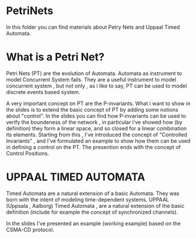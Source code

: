 # PetriNets
In this folder you can find materials about Petry Nets and Uppaal Timed Automata.

# What is a Petri Net?
Petri Nets (PT) are the evolution of Automata. Automata as instrument to model Concurrent System fails.
They are a useful instrument to model concurrent system , but not only , as i like to say,
PT can be used to model discrete events based system.

A very important concept on PT are the P-invariants. What i want to show in the slides is to extend the basic concept of PT by adding some notions about "control". 
In the slides you can find how P-invariants can be used to verify the boundeness of the network , in particular i've showed how (by definition) they form a linear space, and so closed for a linear combination its elements.
Starting from this , I've introduced the concept of "Controlled Invariants" , and I've formulated an example to show how them can be used in defining a control on the PT.
The presention ends with the concept of Control Positions.

# UPPAAL TIMED AUTOMATA
Timed Automata are a natural extension of a basic Automata. They was born with the intent of modeling time-dependent systems.
UPPAAL (Uppsala , Aalborg) Timed  Automata , are a natural extension of the basic definition (include for example the concept of synchronized channels).

In the slides I've presented an example (working example) based on the CSMA-CD protocol.
